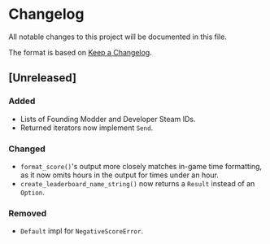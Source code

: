 # Changelog
All notable changes to this project will be documented in this file.

The format is based on [Keep a Changelog](https://keepachangelog.com/en/1.0.0/).

## [Unreleased]
### Added
- Lists of Founding Modder and Developer Steam IDs.
- Returned iterators now implement `Send`.

### Changed
- `format_score()`'s output more closely matches in-game time formatting, as it now omits hours in the output for times
under an hour.
- `create_leaderboard_name_string()` now returns a `Result` instead of an `Option`.

### Removed
- `Default` impl for `NegativeScoreError`.
